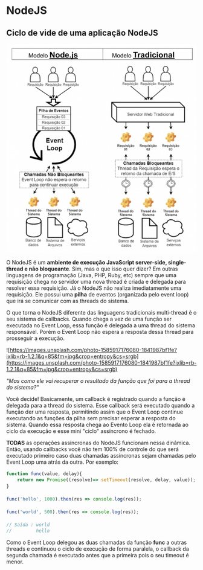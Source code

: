 # NodeJS

## Ciclo de vide de uma aplicação NodeJS

![NodeJS%20e4d4860c7c9e457d97e8944cd7fc9464/Untitled.png](NodeJS%20e4d4860c7c9e457d97e8944cd7fc9464/Untitled.png)

O NodeJS é um **ambiente de execução JavaScript server-side, single-thread e não bloqueante**. Sim, mas o que isso quer dizer? Em outras linguagens de programação (Java, PHP, Ruby, etc) sempre que uma requisição chega no servidor uma nova thread é criada e delegada para resolver essa requisição. Já o NodeJS não realiza imediatamente uma requisição. Ele possui uma **pilha** de eventos (organizada pelo event loop) que irá se comunicar com as threads do sistema.

O que torna o NodeJS diferente das linguagens tradicionais multi-thread é o seu sistema de callbacks. Quando chega a vez de uma função ser executada no Event Loop, essa função é delegada a uma thread do sistema responsável. Porém o Event Loop não espera a resposta dessa thread para prosseguir a execução.

![https://images.unsplash.com/photo-1585917176080-1841987bf1fe?ixlib=rb-1.2.1&q=85&fm=jpg&crop=entropy&cs=srgb](https://images.unsplash.com/photo-1585917176080-1841987bf1fe?ixlib=rb-1.2.1&q=85&fm=jpg&crop=entropy&cs=srgb)

*"Mas como ele vai recuperar o resultado da função que foi para a thread do sistema?"*

Você decide! Basicamente, um callback é registrado quando a função é delegada para a thread do sistema. Esse callback será executado quando a função der uma resposta, permitindo assim que o Event Loop continue executando as funções da pilha sem precisar esperar a resposta do sistema. Quando essa resposta chega ao Evento Loop ela é retornada ao ciclo da execução e esse mini "ciclo" assíncrono é fechado.

**TODAS** as operações assíncronas do NodeJS funcionam nessa dinâmica. Então, usando callbacks você não tem 100% de controle do que será executado primeiro caso duas chamadas assíncronas sejam chamadas pelo Event Loop uma atrás da outra. Por exemplo:

```jsx
function func(value, delay){
	return new Promise((resolve)=> setTimeout(resolve, delay, value));
}

func('hello', 1000).then(res => console.log(res));

func('world', 500).then(res => console.log(res));

// Saída : world
//         hello 
```

Como o Event Loop delegou as duas chamadas da função **func** a outras threads e continuou o ciclo de execução de forma paralela, o callback da segunda chamada é executado antes que a primeira pois o seu timeout é menor.